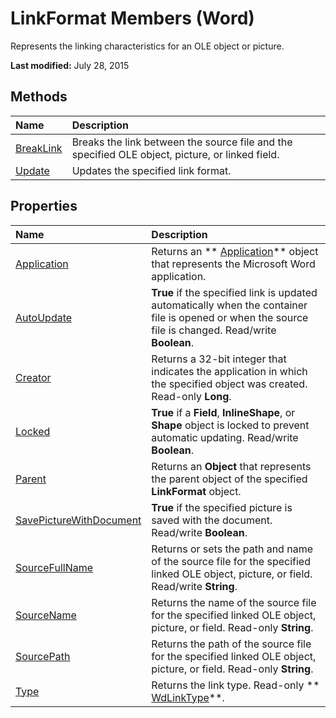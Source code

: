 
# LinkFormat Members (Word)
Represents the linking characteristics for an OLE object or picture.

 **Last modified:** July 28, 2015


## Methods



|**Name**|**Description**|
|:-----|:-----|
| [BreakLink](19f5f0b5-2536-b6d1-4476-4d46f3d7484e.md)|Breaks the link between the source file and the specified OLE object, picture, or linked field.|
| [Update](fe9f0a64-beeb-7a3a-923e-b7e374458ee7.md)|Updates the specified link format.|

## Properties



|**Name**|**Description**|
|:-----|:-----|
| [Application](8a078b47-6320-3c3b-3cb4-c04c96d12afe.md)|Returns an  ** [Application](d1cf6f8f-4e88-bf01-93b4-90a83f79cb44.md)** object that represents the Microsoft Word application.|
| [AutoUpdate](39525118-e17e-d19e-33b8-98dc52d895f2.md)| **True** if the specified link is updated automatically when the container file is opened or when the source file is changed. Read/write **Boolean**.|
| [Creator](ced64f38-9d62-d83c-1d4c-3e12c67b70b9.md)|Returns a 32-bit integer that indicates the application in which the specified object was created. Read-only  **Long**.|
| [Locked](13125ef5-1809-f22e-abf6-d8781bc53e9a.md)| **True** if a **Field**,  **InlineShape**, or  **Shape** object is locked to prevent automatic updating. Read/write **Boolean**.|
| [Parent](54d72614-4172-c9f0-e635-d69f747ba474.md)|Returns an  **Object** that represents the parent object of the specified **LinkFormat** object.|
| [SavePictureWithDocument](5aacc0de-7a95-1f95-2797-d84a722526a6.md)| **True** if the specified picture is saved with the document. Read/write **Boolean**.|
| [SourceFullName](a55a6834-3325-567c-47da-76e976bc6ebf.md)|Returns or sets the path and name of the source file for the specified linked OLE object, picture, or field. Read/write  **String**.|
| [SourceName](1befe8a0-29f4-21cc-e2cb-03ce018db620.md)|Returns the name of the source file for the specified linked OLE object, picture, or field. Read-only  **String**.|
| [SourcePath](c5aa7b91-7c65-b9d7-3e5e-8eb203340d08.md)|Returns the path of the source file for the specified linked OLE object, picture, or field. Read-only  **String**.|
| [Type](a982ba94-ed73-6739-c554-86f17d58aaa0.md)|Returns the link type. Read-only  ** [WdLinkType](d9d2c0ba-47a9-e88c-b4ab-cf8b449a5981.md)**.|
